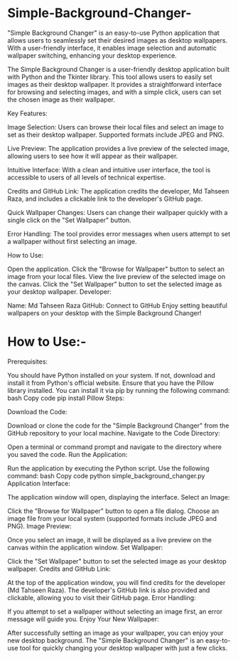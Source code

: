 # Simple-Background-Changer-
"Simple Background Changer" is an easy-to-use Python application that allows users to seamlessly set their desired images as desktop wallpapers. With a user-friendly interface, it enables image selection and automatic wallpaper switching, enhancing your desktop experience.

The Simple Background Changer is a user-friendly desktop application built with Python and the Tkinter library. This tool allows users to easily set images as their desktop wallpaper. It provides a straightforward interface for browsing and selecting images, and with a simple click, users can set the chosen image as their wallpaper.

Key Features:

Image Selection: Users can browse their local files and select an image to set as their desktop wallpaper. Supported formats include JPEG and PNG.

Live Preview: The application provides a live preview of the selected image, allowing users to see how it will appear as their wallpaper.

Intuitive Interface: With a clean and intuitive user interface, the tool is accessible to users of all levels of technical expertise.

Credits and GitHub Link: The application credits the developer, Md Tahseen Raza, and includes a clickable link to the developer's GitHub page.

Quick Wallpaper Changes: Users can change their wallpaper quickly with a single click on the "Set Wallpaper" button.

Error Handling: The tool provides error messages when users attempt to set a wallpaper without first selecting an image.

How to Use:

Open the application.
Click the "Browse for Wallpaper" button to select an image from your local files.
View the live preview of the selected image on the canvas.
Click the "Set Wallpaper" button to set the selected image as your desktop wallpaper.
Developer:

Name: Md Tahseen Raza
GitHub: Connect to GitHub
Enjoy setting beautiful wallpapers on your desktop with the Simple Background Changer!




# How to Use:-

Prerequisites:

You should have Python installed on your system. If not, download and install it from Python's official website.
Ensure that you have the Pillow library installed. You can install it via pip by running the following command:
bash
Copy code
pip install Pillow
Steps:

Download the Code:

Download or clone the code for the "Simple Background Changer" from the GitHub repository to your local machine.
Navigate to the Code Directory:

Open a terminal or command prompt and navigate to the directory where you saved the code.
Run the Application:

Run the application by executing the Python script. Use the following command:
bash
Copy code
python simple_background_changer.py
Application Interface:

The application window will open, displaying the interface.
Select an Image:

Click the "Browse for Wallpaper" button to open a file dialog.
Choose an image file from your local system (supported formats include JPEG and PNG).
Image Preview:

Once you select an image, it will be displayed as a live preview on the canvas within the application window.
Set Wallpaper:

Click the "Set Wallpaper" button to set the selected image as your desktop wallpaper.
Credits and GitHub Link:

At the top of the application window, you will find credits for the developer (Md Tahseen Raza).
The developer's GitHub link is also provided and clickable, allowing you to visit their GitHub page.
Error Handling:

If you attempt to set a wallpaper without selecting an image first, an error message will guide you.
Enjoy Your New Wallpaper:

After successfully setting an image as your wallpaper, you can enjoy your new desktop background.
The "Simple Background Changer" is an easy-to-use tool for quickly changing your desktop wallpaper with just a few clicks.
